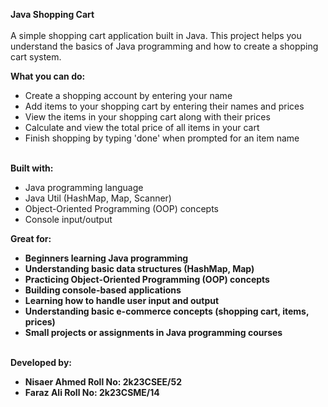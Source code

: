<b> Java Shopping Cart </b>   
<br>
A simple shopping cart application built in Java. This project helps you understand the basics of Java programming and how to create a shopping cart system.

<b> What you can do: </b> 

- Create a shopping account by entering your name
- Add items to your shopping cart by entering their names and prices
- View the items in your shopping cart along with their prices
- Calculate and view the total price of all items in your cart
- Finish shopping by typing 'done' when prompted for an item name
<br>
<b> Built with:</b>    

- Java programming language
- Java Util (HashMap, Map, Scanner)
- Object-Oriented Programming (OOP) concepts
- Console input/output

<b> Great for:<b/>    
- Beginners learning Java programming
- Understanding basic data structures (HashMap, Map)
- Practicing Object-Oriented Programming (OOP) concepts
- Building console-based applications
- Learning how to handle user input and output
- Understanding basic e-commerce concepts (shopping cart, items, prices)
- Small projects or assignments in Java programming courses
<br>
   <b> Developed by:</b>

- Nisaer Ahmed Roll No: 2k23CSEE/52 
- Faraz Ali Roll No: 2k23CSME/14
